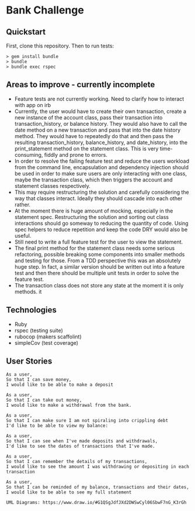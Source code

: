 # Bank Challenge

## Quickstart

First, clone this repository. Then to run tests:

 ```
 > gem install bundle
 > bundle
 > bundle exec rspec
 ```

## Areas to improve - currently incomplete
 * Feature tests are not currently working. Need to clarify how to interact with app on irb
 * Currently, the user would have to create their own transaction, create a new instance of the account class, pass their transaction into transaction_history, or balance history. They would also have to call the date method on a new transaction and pass that into the date history method. They would have to repeatedly do that and then pass the resulting transaction_history, balance_history, and date_history, into the print_statement method on the statement class. This is very time-consuming, fiddly and prone to errors.
 * In order to resolve the failing feature test and reduce the users workload from the command line, encapsulation and dependency injection should be used in order to make sure users are only interacting with one class, maybe the transaction class, which then triggers the account and statement classes respectively.
 * This may require restructuring the solution and carefully considering the way that classes interact. Ideally they should cascade into each other rather.
 * At the moment there is huge amount of mocking, especially in the statement spec. Restructuring the solution and sorting out class interactions should go someway to reducing the quantity of code. Using spec helpers to reduce repetition and keep the code DRY would also be useful.
 * Still need to write a full feature test for the user to view the statement.
 * The final print method for the statement class needs some serious refactoring, possible breaking some components into smaller methods and testing for those. From a TDD perspective this was an absolutely huge step. In fact, a similar version should be written out into a feature test and then there should be multiple unit tests in order to solve the feature test.
 * The transaction class does not store any state at the moment it is only methods. it

## Technologies

* Ruby
* rspec (testing suite)
* rubocop (makers scaffolint)
* simpleCov (test coverage)

## User Stories

```
As a user,
So that I can save money,
I would like to be able to make a deposit

As a user,
So that I can take out money,
I would like to make a withdrawal from the bank.

As a user,
So that I can make sure I am not spiraling into crippling debt
I'd like to be able to view my balance:

As a user,
So that I can see when I've made deposits and withdrawals,
I'd like to see the dates of transactions that I've made.

As a user,
So that I can remember the details of my transactions,
I would like to see the amount I was withdrawing or depositing in each transaction

As a user,
So that I can be reminded of my balance, transactions and their dates,
I would like to be able to see my full statement

UML Diagrams: https://www.draw.io/#G1QSgJdfJXd2DWSwCyl06SbwF7nG_K3rGh

```
